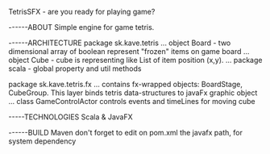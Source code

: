 TetrisSFX - are you ready for playing game?

------ABOUT
Simple engine for game tetris.

------ARCHITECTURE
package sk.kave.tetris
... object Board - two dimensional array of boolean represent "frozen" items on game board
... object Cube  - cube is representing like List of item position (x,y).
... package scala - global property and util methods

package sk.kave.tetris.fx
... contains fx-wrapped objects: BoardStage, CubeGroup. This layer binds tetris data-structures to javaFx graphic object
... class GameControlActor controls events and timeLines for moving cube

-----TECHNOLOGIES
Scala & JavaFX

------BUILD
Maven
don't forget to edit on pom.xml the javafx path, for system dependency